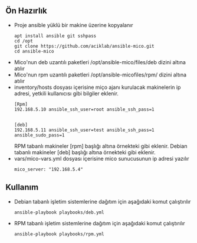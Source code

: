 ## Ön Hazırlık
- Proje ansible yüklü bir makine üzerine kopyalanır
  ```
  apt install ansible git sshpass
  cd /opt
  git clone https://github.com/aciklab/ansible-mico.git
  cd ansible-mico
  ```
- Mico'nun deb uzantılı paketleri /opt/ansible-mico/files/deb dizini altına atılır  
- Mico'nun rpm uzantılı paketleri /opt/ansible-micofiles/rpm/ dizini altına atılır
- inventory/hosts dosyası içerisine miço ajanı kurulacak makinelerin ip adresi, yetkili kullanıcısı gibi bilgiler eklenir.
  ```
  [Rpm]
  192.168.5.10 ansible_ssh_user=root ansible_ssh_pass=1


  [deb]
  192.168.5.11 ansible_ssh_user=test ansible_ssh_pass=1 ansible_sudo_pass=1
  ```
  RPM tabanlı makineler [rpm] başlığı altına örnekteki gibi eklenir.
  Debian tabanlı makineler [deb] başlığı altına örnekteki gibi eklenir.
- vars/mico-vars.yml dosyası içerisine mico sunucusunun ip adresi yazılır
  ```
  mico_server: "192.168.5.4"
  ```
## Kullanım
- Debian tabanlı işletim sistemlerine dağıtım için aşağıdaki komut çalıştırılır
  ```
  ansible-playbook playbooks/deb.yml 
  ```
- RPM tabanlı işletim sistemlerine dağıtım için aşağıdaki komut çalıştırılır
  ```
  ansible-playbook playbooks/rpm.yml
  ```